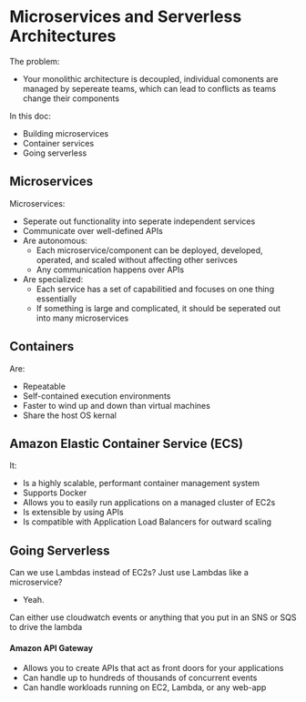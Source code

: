 # Microservices and Serverless Architectures

The problem:
- Your monolithic architecture is decoupled, individual comonents are managed by sepereate teams, which can lead to conflicts as teams change their components

In this doc:
- Building microservices
- Container services
- Going serverless

## Microservices

Microservices:
- Seperate out functionality into seperate independent services
- Communicate over well-defined APIs
- Are autonomous:
  - Each microservice/component can be deployed, developed, operated, and scaled without affecting other serivces
  - Any communication happens over APIs
- Are specialized:
  - Each service has a set of capabilitied and focuses on one thing essentially
  - If something is large and complicated, it should be seperated out into many microservices

## Containers

Are:
- Repeatable
- Self-contained execution environments
- Faster to wind up and down than virtual machines
- Share the host OS kernal

## Amazon Elastic Container Service (ECS)

It:
- Is a highly scalable, performant container management system
- Supports Docker
- Allows you to easily run applications on a managed cluster of EC2s
- Is extensible by using APIs
- Is compatible with Application Load Balancers for outward scaling

## Going Serverless

Can we use Lambdas instead of EC2s? Just use Lambdas like a microservice?
- Yeah.

Can either use cloudwatch events or anything that you put in an SNS or SQS to drive the lambda

#### Amazon API Gateway
- Allows you to create APIs that act as front doors for your applications
- Can handle up to hundreds of thousands of concurrent events
- Can handle workloads running on EC2, Lambda, or any web-app


